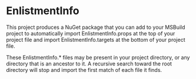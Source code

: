 EnlistmentInfo
=================

This project produces a NuGet package that you can add to your MSBuild project to
automatically import EnlistmentInfo.props at the top of your project file and
import EnlistmentInfo.targets at the bottom of your project file.

These EnlistmentInfo.* files may be present in your project directory, or any
directory that is an ancestor to it. A recursive search toward the root directory
will stop and import the first match of each file it finds.
